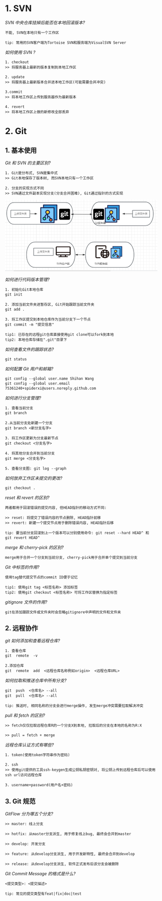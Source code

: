 # 1. SVN

_SVN 中央仓库挂掉后能否在本地回滚版本?_

```
不能, SVN在本地只有一个工作区

tip: 常用的SVN客户端为Tortoise SVN和服务端为VisualSVN Server
```

_如何使用 SVN ?_

```
1. checkout
>> 将服务器上最新的版本复制到本地工作区

2. update
>> 将服务器上最新版本合并进本地工作区(可能需要合并冲突)

3.commit
>> 将本地工作区上传到服务器作为最新版本

4. revert
>> 将本地工作区上做的新修改全部丢弃
```

# 2. Git

## 1. 基本使用

_Git 和 SVN 的主要区别?_

```
1. Git是分布式, SVN是集中式
>> Git本地保存了版本树, 而SVN本地只有一个工作区

2. 分支的实现方式不同
>> SVN通过文件副本实现分支(分支合并困难), Git通过指针的方式实现
```

![1708176110447](image/version-control/1708176110447.png)

_如何进行代码版本管理?_

```
1. 初始化Git本地仓库
git init

2. 添加当前文件夹进暂存区, Git开始跟踪当前文件夹
git add .

3. 将工作区提交到本地仓库作为当前分支下一个节点
git commit -m "提交信息"

tip1: 已存在的远程git仓库直接使用git clone可以fork到本地
tip2: 本地仓库存储在".git"目录下
```

_如何查看文件的跟踪状态?_

```
git status
```

_如何配置 Git 用户和邮箱?_

```
git config --global user.name Shihan Wang
git config --global user.email 75361240+spiderxi@users.noreply.github.com
```

_如何进行分支管理?_

```
1. 查看当前分支
git branch

2.从当前分支处新建一个分支
git branch <新分支名字>

3. 将工作区更新为分支最新节点
git checkout <分支名字>

4. 将其他分支合并到当前分支
git merge <分支名字>

5. 查看分支图: git log --graph
```

_如何放弃工作区未提交的更改?_

```
git checkout .
```

_reset 和 revert 的区别?_

```
两者都用于回滚错误的提交内容, 但HEAD指针的移动方式不同:

>> reset: 将提交了错误内容的节点删除, HEAD指针前移
>> revert: 新建一个提交节点用于删除错误内容, HEAD指针后移

tip: 要当前分支回滚到上一个版本可以分别使用命令: git reset --hard HEAD^ 和 git revert HEAD^
```

_merge 和 cherry-pick 的区别?_

```
merge用于合并一个分支到当前分支, cherry-pick用于合并单个提交到当前分支
```

_Git 中标签的作用?_

```
使用tag替代提交节点的commit ID便于记忆

tip1: 使用git tag <标签名称> 添加标签
tip2: 使用git checkout <标签名称> 可将工作区替换为指定标签
```

_gitignore 文件的作用?_

```
git在添加跟踪文件或文件夹时会忽略gitignore中声明的文件和文件夹
```

## 2. 远程协作

_git 如何添加和查看远程仓库?_

```
1. 查看仓库
git  remote  -v

2.添加仓库
git  remote  add  <远程仓库名称例如origin>  <远程仓库URL>
```

_如何拉取和推送仓库中所有分支?_

```
git  push  <仓库名> --all
git  pull  <仓库名> --all

tip: 推送时, 相同名称的分支会进行merge操作, 发生merge冲突需要拉取解决冲突
```

_pull 和 fetch 的区别?_

```
>> fetch仅仅拉取远程仓库R的一个分支X到本地, 拉取后的分支在本地的名称为R:X

>> pull = fetch + merge
```

_远程仓库认证方式有哪些?_

```
1. token(使用token字符串作为密码)

2. ssh
>> 使用git提供的工具ssh-keygen生成公钥私钥密钥对, 将公钥上传到远程仓库后可以使用ssh url访问远程仓库

3. username+password(用户名+密码)
```

## 3. Git 规范

_GitFlow 分为哪五个分支?_

```
>> master: 线上分支

>> hotfix: 从master分支派生, 用于修复线上bug, 最终会合并到master

>> develop: 开发分支

>> feature: 从develop分支派生, 用于开发新特性, 最终会合并到develop

>> release: 从develop分支派生, 软件正式发布后该分支会被删除
```

_Git Commit Message 的格式是什么?_

```
<提交类型>: <提交描述>

tip: 常见的提交类型有feat|fix|doc|test
```
